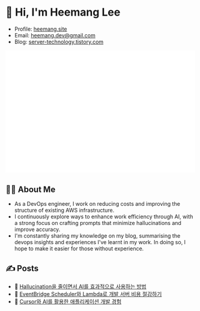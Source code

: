 # 👋 Hi, I'm Heemang Lee

- Profile: [heemang.site](https://heemang.site)
- Email: heemang.dev@gmail.com
- Blog: [server-technology.tistory.com](https://server-technology.tistory.com)

![](/github-metrics.svg)

## 🧑‍💻 About Me

- As a DevOps engineer, I work on reducing costs and improving the structure of existing AWS infrastructure.
- I continuously explore ways to enhance work efficiency through AI, with a strong focus on crafting prompts that minimize hallucinations and improve accuracy.
- I'm constantly sharing my knowledge on my blog, summarising the devops insights and experiences I've learnt in my work. In doing so, I hope to make it easier for those without experience.

## ✍️ Posts

- 🔗 [Hallucination을 줄이면서 AI를 효과적으로 사용하는 방법](https://server-technology.tistory.com/552)
- 🔗 [EventBridge Scheduler와 Lambda로 개발 서버 비용 절감하기](https://server-technology.tistory.com/551)
- 🔗 [Cursor와 AI를 활용한 애플리케이션 개발 경험](https://server-technology.tistory.com/550)
